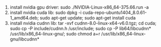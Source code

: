 1. install nvidia gpu driver: sudo ./NVIDIA-Linux-x86_64-375.66.run -a
2. install nvidia cuda lib: sudo dpkg -i cuda-repo-ubuntu1404_8.0.61-1_amd64.deb; sudo apt-get update; sudo apt-get install cuda
3. install nvidia cudnn lib: tar -xvf cudnn-8.0-linux-x64-v6.0.tgz; cd cuda; sudo cp -P include/cudnn.h /usr/include; sudo cp -P lib64/libcudnn* /usr/lib/x86_64-linux-gnu/; sudo chmod a+r /usr/lib/x86_64-linux-gnu/libcudnn*